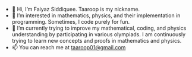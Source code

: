- 👋 Hi, I’m Faiyaz Siddiquee. Taaroop is my nickname.
- 👀 I’m interested in mathematics, physics, and their implementation in programming. Sometimes, I code purely for fun.
- 🌱 I’m currently trying to improve my mathematical, coding, and physics understanding by participating in various olympiads. I am continuously trying to learn new concepts and proofs in mathematics and physics.
- 📫 You can reach me at taaroop01@gmail.com

<!---
Taaroop/Taaroop is a ✨ special ✨ repository because its `README.md` (this file) appears on your GitHub profile.
You can click the Preview link to take a look at your changes.
--->
